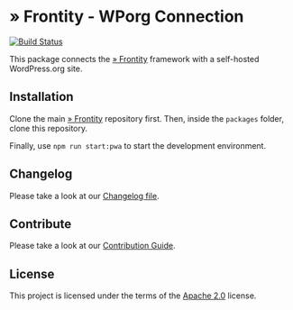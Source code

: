 # » Frontity - WPorg Connection

[![Build Status](https://travis-ci.org/frontity/wp-org-connection.svg?branch=master)](https://travis-ci.org/frontity/wp-org-connection)

This package connects the [» Frontity](https://github.com/frontity/frontity) framework with a self-hosted WordPress.org site.

## Installation

Clone the main [» Frontity](https://github.com/frontity/frontity) repository first. Then, inside the `packages` folder, clone this repository.

Finally, use `npm run start:pwa` to start the development environment.

## Changelog

Please take a look at our [Changelog file](https://github.com/frontity/wp-org-connection/blob/master/CHANGELOG.md).

## Contribute

Please take a look at our [Contribution Guide](https://github.com/frontity/contribute).

## License

This project is licensed under the terms of the [Apache 2.0](https://github.com/frontity/wp-org-connection/blob/master/LICENSE) license.
